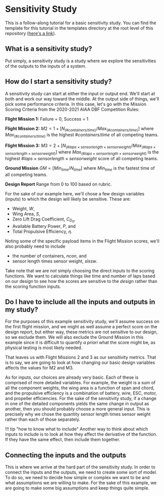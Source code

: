 # Sensitivity Study

This is a follow-along tutorial for a basic sensitivity study.  You can find the template for this tutorial in the templates directory at the root level of this repository ([here's a link](../../../templates/sensitivity.jl)).


## What is a sensitivity study?
Put simply, a sensitivity study is a study where we explore the sensitivities of the outputs to the inputs of a system.


## How do I start a sensitivity study?
A sensitivity study can start at either the input or output end.  We'll start at both and work our way toward the middle.
At the output side of things, we'll pick some performance criteria.  In this case, let's go with the Mission Scoring Criteria from the 2020-2021 AIAA DBF Competition Rules:

**Flight Mission 1:**
Failure = 0, Success = 1

**Flight Mission 2:**
$M2 = 1 + [N_{(\#containers/time)}/Max_{(\#containers/time)}]$
where $Max_{(\#containers/time)}$ is the highest $\#containers/time$ of all competing teams.

**Flight Mission 3:**
$M3 = 2 + [N_{(\#laps \times sensor length \times sensor weight)} / Max_{(\#laps \times sensor length \times sensor weight)}]$
where $Max_{(\#laps \times sensor length \times sensor weight)}$ is the highest $\#laps \times sensor length \times sensor weight$ score of all competing teams.

**Ground Mission**
$GM = [Min_{time} / N_{time}]$
where $Min_{time}$ is the fastest time of all competing teams.

**Design Report**
Range from 0 to 100 based on rubric.


For the sake of our example here, we'll chose a few design variables (inputs) to which the design will  likely be sensitive.  These are:

- Weight, $W$,
- Wing Area, $S$,
- Zero Lift Drag Coefficient, $C_{D_0}$,
- Available Battery Power, $P$, and
- Total Propulsive Efficiency, $\eta$.

Noting some of the specific payload items in the Flight Mission scores, we'll also probably need to include
- the number of containers, $ncon$, and
- sensor length times sensor weight, $slxsw$.

Take note that we are *not* simply choosing the direct inputs to the scoring functions.  We want to calculate things like time and number of laps based on our design to see how the scores are sensitive to the *design* rather than the scoring function inputs.


## Do I have to include all the inputs and outputs in my study?
For the purposes of this example sensitivity study, we'll assume success on the first flight mission, and we might as well assume a perfect score on the design report, but either way, these metrics are not sensitive to our design, so we exclude them.  We will also exclude the Ground Mission in this example since it is difficult to quantify *a priori* what the score might be, as physical testing is most likely needed.

That leaves us with Flight Missions 2 and 3 as our sensitivity metrics. That is to say, we are going to look at how changing our basic design variables affects the values for M2 and M3.

As for inputs, our choices are already very basic.  Each of these is comprised of more detailed variables. For example, the weight is a sum of all the component weights, the wing area is a function of span and chord, and the propulsive efficiency is a combination of battery, wire, ESC, motor, and propeller efficiencies.  For the sake of the sensitivity study, if a change in one of the detailed components yields the same change in output as another, then you should probably choose a more general input.  This is precisely why we chose the quantity sensor length times sensor weight rather than each of those separately.

!!! tip "how to know what to include"
    Another way to think about which inputs to include is to look at how they affect the derivative of the function. If they have the same effect, then include them together.

## Connecting the inputs and the outputs

This is where we arrive at the hard part of the sensitivity study.  In order to connect the inputs and the outputs, we need to create some sort of model.  To do so, we need to decide how simple or complex we want to be and what assumptions we are willing to make.  For the sake of this example, we are going to make some big assumptions and keep things quite simple.

